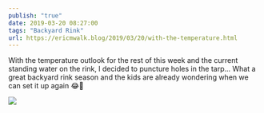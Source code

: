 ```yaml
---
publish: "true"
date: 2019-03-20 08:27:00
tags: "Backyard Rink"
url: https://ericmwalk.blog/2019/03/20/with-the-temperature.html
---
```


With the temperature outlook for the rest of this week and the current standing water on the rink, I decided to puncture holes in the tarp... What a great backyard rink season and the kids are already wondering when we can set it up again 😂🏒

![](https://ericmwalk.blog/uploads/2022/99b929416e.jpg)